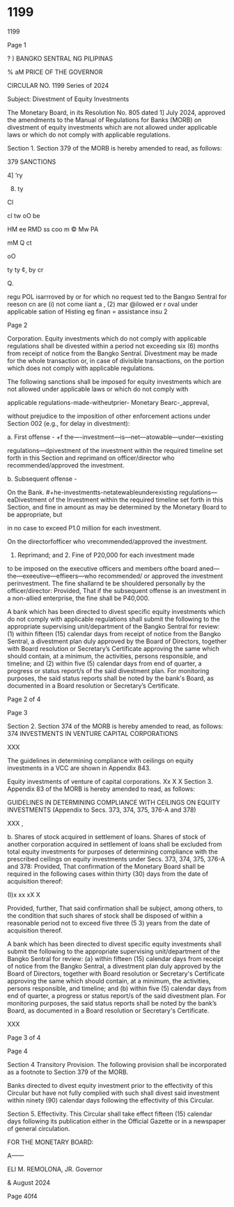 # 1199

1199

Page 1

? ) BANGKO SENTRAL NG PILIPINAS

% aM PRICE OF THE GOVERNOR

CIRCULAR NO. 1199 Series of 2024

Subject: Divestment of Equity Investments

The Monetary Board, in its Resolution No. 805 dated 1] July 2024, approved the amendments to the Manual of Regulations for Banks (MORB) on divestment of equity investments which are not allowed under applicable laws or which do not comply with applicable regulations.

Section 1. Section 379 of the MORB is hereby amended to read, as follows:

379 SANCTIONS

4] ‘ry

8) ty

Cl

cl tw oO be

HM ee RMD ss coo m © Mw PA

mM Q ct

oO

ty ty ¢, by cr

Q.

regu POL isarrroved by or for which no request ted to the Bangxo Sentral for reeson cn are (i) not come iiant a , (2) mar @ilowed er r oval under applicable sation of Histing eg finan = assistance insu 2

Page 2

Corporation. Equity investments which do not comply with applicable regulations shall be divested within a period not exceeding six (6) months from receipt of notice from the Bangko Sentral. Divestment may be made for the whole transaction or, in case of divisible transactions, on the portion which does not comply with applicable regulations.

The following sanctions shall be imposed for equity investments which are not allowed under applicable laws or which do not comply with

applicable regulations-made-witheutprier- Monetary Bearc-_appreval,

without prejudice to the imposition of other enforcement actions under Section 002 (e.g., for delay in divestment):

a. First offense - +f the—-investment—is—net—atowable—under—existing

regulations—dpivestment of the investment within the required timeline set forth in this Section and reprimand on officer/director who recommended/approved the investment.

b. Subsequent offense -

On the Bank. #+he-investmentts-netatewableunderexisting regulations—eaDivestment of the Investment within the required timeline set forth in this Section, and fine in amount as may be determined by the Monetary Board to be appropriate, but

in no case to exceed P1.0 million for each investment.

On the directorfofficer who vrecommended/approved the investment.

1. Reprimand; and 2. Fine of P20,000 for each investment made

to be imposed on the executive officers and members ofthe board aned—the—exeeutive—effieers—who recommended/ or approved the investment perinvestment. The fine shallarnd te be shouldered personally by the officer/director: Provided, That if the subsequent offense is an investment in a non-allied enterprise, the fine shall be P40,000.

A bank which has been directed to divest specific equity investments which do not comply with applicable regulations shall submit the following to the appropriate supervising unit/department of the Bangko Sentral for review: (1) within fifteen (15) calendar days from receipt of notice from the Bangko Sentral, a divestment plan duly approved by the Board of Directors, together with Board resolution or Secretary’s Certificate approving the same which should contain, at a minimum, the activities, persons responsible, and timeline; and (2) within five (5) calendar days from end of quarter, a progress or status report/s of the said divestment plan. For monitoring purposes, the said status reports shall be noted by the bank's Board, as documented in a Board resolution or Secretary’s Certificate.

Page 2 of 4

Page 3

Section 2. Section 374 of the MORB is hereby amended to read, as follows: 374 INVESTMENTS IN VENTURE CAPITAL CORPORATIONS

XXX

The guidelines in determining compliance with ceilings on equity investments in a VCC are shown in Appendix 843.

Equity investments of venture of capital corporations. Xx X X Section 3. Appendix 83 of the MORB is hereby amended to read, as follows:

GUIDELINES IN DETERMINING COMPLIANCE WITH CEILINGS ON EQUITY INVESTMENTS (Appendix to Secs. 373, 374, 375, 376-A and 378)

XXX ,

b. Shares of stock acquired in settlement of loans. Shares of stock of another corporation acquired in settlement of loans shall be excluded from total equity investments for purposes of determining compliance with the prescribed ceilings on equity investments under Secs. 373, 374, 375, 376-A and 378: Provided, That confirmation of the Monetary Board shall be required in the following cases within thirty (30) days from the date of acquisition thereof:

(I)x xx xX X

Provided, further, That said confirmation shall be subject, among others, to the condition that such shares of stock shall be disposed of within a reasonable period not to exceed five three (5 3) years from the date of acquisition thereof.

A bank which has been directed to divest specific equity investments shall submit the following to the appropriate supervising unit/department of the Bangko Sentral for review: (a} within fifteen (15) calendar days from receipt of notice from the Bangko Sentral, a divestment plan duly approved by the Board of Directors, together with Board resolution or Secretary's Certificate approving the same which should contain, at a minimum, the activities, persons responsible, and timeline; and (b) within five (5) calendar days from end of quarter, a progress or status report/s of the said divestment plan. For monitoring purposes, the said status reports shall be noted by the bank’s Board, as documented in a Board resolution or Secretary's Certificate.

XXX

Page 3 of 4

Page 4

Section 4 Transitory Provision. The following provision shall be incorporated as a footnote to Section 379 of the MORB.

Banks directed to divest equity investment prior to the effectivity of this Circular but have not fully complied with such shall divest said investment within ninety (90) calendar days following the effectivity of this Circular.

Section 5. Effectivity. This Circular shall take effect fifteen (15) calendar days following its publication either in the Official Gazette or in a newspaper of general circulation.

FOR THE MONETARY BOARD:

A——

ELI M. REMOLONA, JR. Governor

& August 2024

Page 40f4